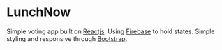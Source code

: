 # LunchNow

Simple voting app built on [Reactjs](http://facebook.github.io/react/). Using [Firebase](https://www.firebase.com/) to hold states. Simple styling and responsive through [Bootstrap](http://getbootstrap.com/).
